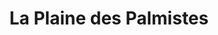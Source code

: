 ---
title: La Plaine des Palmistes
url: /la-plaine-des-palmistes/
latitude: -21.142
longitude: 55.622
---